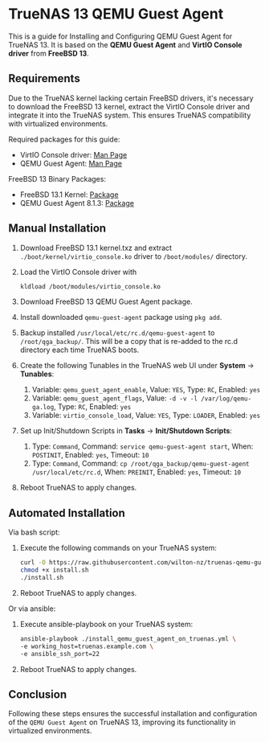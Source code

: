 # TrueNAS 13 QEMU Guest Agent

This is a guide for Installing and Configuring QEMU Guest Agent for TrueNAS 13. It is based on the **QEMU Guest Agent** and **VirtIO Console driver** from **FreeBSD 13**.

## Requirements

Due to the TrueNAS kernel lacking certain FreeBSD drivers, it's necessary to download the FreeBSD 13 kernel, extract the VirtIO Console driver and integrate it into the TrueNAS system. This ensures TrueNAS compatibility with virtualized environments.

Required packages for this guide:
- VirtIO Console driver: [Man Page](https://man.freebsd.org/cgi/man.cgi?query=virtio_console)
- QEMU Guest Agent: [Man Page](https://freebsd.pkgs.org/13/freebsd-amd64/qemu-guest-agent-8.1.3.pkg.html)

FreeBSD 13 Binary Packages:
- FreeBSD 13.1 Kernel: [Package](http://ftp-archive.freebsd.org/pub/FreeBSD-Archive/old-releases/amd64/13.1-RELEASE/kernel.txz)
- QEMU Guest Agent 8.1.3: [Package](https://pkg.freebsd.org/FreeBSD:13:amd64/latest/All/qemu-guest-agent-8.1.3.pkg)

## Manual Installation

1. Download FreeBSD 13.1 kernel.txz and extract `./boot/kernel/virtio_console.ko` driver to `/boot/modules/` directory.

2. Load the VirtIO Console driver with
    ```bash
    kldload /boot/modules/virtio_console.ko
    ```

3. Download FreeBSD 13 QEMU Guest Agent package.

4. Install downloaded `qemu-guest-agent` package using `pkg add`.

5. Backup installed `/usr/local/etc/rc.d/qemu-guest-agent` to `/root/qga_backup/`. This will be a copy that is re-added to the rc.d directory each time TrueNAS boots.

6. Create the following Tunables in the TrueNAS web UI under **System** -> **Tunables**:
    1. Variable: `qemu_guest_agent_enable`, Value: `YES`, Type: `RC`, Enabled: `yes`
    2. Variable: `qemu_guest_agent_flags`, Value: `-d -v -l /var/log/qemu-ga.log`, Type: `RC`, Enabled: `yes`
    3. Variable: `virtio_console_load`, Value: `YES`, Type: `LOADER`, Enabled: `yes`

7. Set up Init/Shutdown Scripts in **Tasks** -> **Init/Shutdown Scripts**:
    1. Type: `Command`, Command: `service qemu-guest-agent start`, When: `POSTINIT`, Enabled: `yes`, Timeout: `10`
    2. Type: `Command`, Command: `cp /root/qga_backup/qemu-guest-agent /usr/local/etc/rc.d`, When: `PREINIT`, Enabled: `yes`, Timeout: `10`

8. Reboot TrueNAS to apply changes.

## Automated Installation

Via bash script:

1. Execute the following commands on your TrueNAS system:
    ```bash
    curl -O https://raw.githubusercontent.com/wilton-nz/truenas-qemu-guest-agent/master/install.sh
    chmod +x install.sh
    ./install.sh
    ```

2. Reboot TrueNAS to apply changes.

Or via ansible:

1. Execute ansible-playbook on your TrueNAS system:
    ```bash
    ansible-playbook ./install_qemu_guest_agent_on_truenas.yml \
    -e working_host=truenas.example.com \
    -e ansible_ssh_port=22
    ```

2. Reboot TrueNAS to apply changes.

## Conclusion
Following these steps ensures the successful installation and configuration of the `QEMU Guest Agent` on TrueNAS 13, improving its functionality in virtualized environments.
